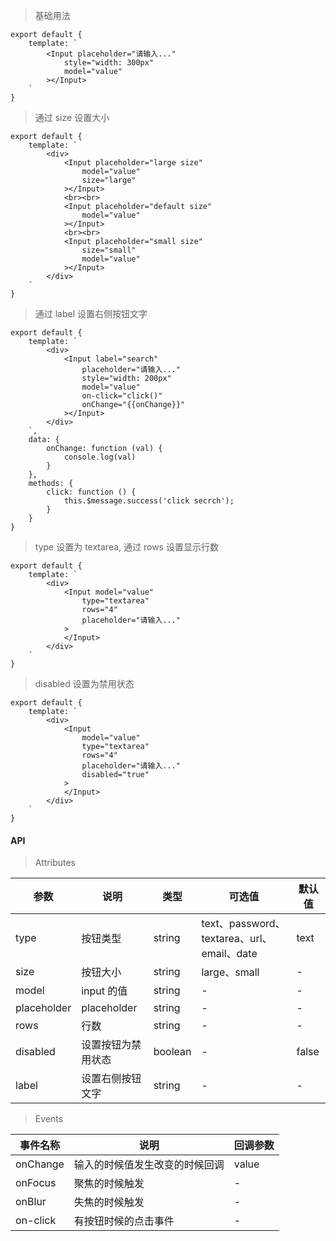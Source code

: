 > 基础用法

    export default {
        template: `
            <Input placeholder="请输入..."
                style="width: 300px"
                model="value"
            ></Input>
        `
    }

> 通过 size 设置大小

    export default {
        template: `
            <div>
                <Input placeholder="large size"
                    model="value"
                    size="large"
                ></Input>
                <br><br>
                <Input placeholder="default size"
                    model="value"
                ></Input>
                <br><br>
                <Input placeholder="small size"
                    size="small"
                    model="value"
                ></Input>
            </div>
        `
    }

> 通过 label 设置右侧按钮文字

    export default {
        template: `
            <div>
                <Input label="search"
                    placeholder="请输入..."
                    style="width: 200px"
                    model="value"
                    on-click="click()"
                    onChange="{{onChange}}"
                ></Input>
            </div>
        `,
        data: {
            onChange: function (val) {
                console.log(val)
            }
        },
        methods: {
            click: function () {
                this.$message.success('click secrch');
            }
        }
    }

> type 设置为 textarea, 通过 rows 设置显示行数

    export default {
        template: `
            <div>
                <Input model="value"
                    type="textarea"
                    rows="4"
                    placeholder="请输入..."
                >
                </Input>
            </div>
        `
    }

> disabled 设置为禁用状态

    export default {
        template: `
            <div>
                <Input
                    model="value"
                    type="textarea"
                    rows="4"
                    placeholder="请输入..."
                    disabled="true"
                >
                </Input>
            </div>
        `
    }

#### API

> Attributes

参数 | 说明 | 类型 | 可选值 | 默认值
---|---|---|---|---
type | 按钮类型 | string | text、password、textarea、url、email、date | text
size | 按钮大小 | string | large、small | -
model | input 的值 | string | - | -
placeholder | placeholder | string | - | -
rows | 行数 | string | - | -
disabled | 设置按钮为禁用状态 | boolean | - | false
label | 设置右侧按钮文字 | string | - | -

> Events

事件名称 | 说明 | 回调参数
---|---|---
onChange | 输入的时候值发生改变的时候回调 | value
onFocus | 聚焦的时候触发 | -
onBlur | 失焦的时候触发 | -
on-click | 有按钮时候的点击事件 | -

